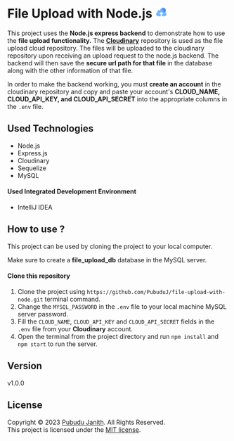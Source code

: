 # File Upload with Node.js <img src="assets/logo.png" alt="drawing" width="27px"/>

This project uses the **Node.js express backend** to demonstrate how to use the **file upload functionality.** 
The [**Cloudinary**](https://cloudinary.com/) repository is used as the file upload cloud repository. The files will be uploaded to the cloudinary repository 
upon receiving an upload request to the node.js backend. The backend will then save the **secure url path for that file** in 
the database along with the other information of that file.

In order to make the backend working, you must **create an account** in the cloudinary repository and copy and paste your 
account's **CLOUD_NAME, CLOUD_API_KEY, and CLOUD_API_SECRET** into the appropriate columns in the `.env` file.

## Used Technologies

- Node.js
- Express.js
- Cloudinary
- Sequelize
- MySQL

#### Used Integrated Development Environment
- IntelliJ IDEA

## How to use ?
This project can be used by cloning the project to your local computer.

Make sure to create a **file_upload_db** database in the MySQL server.

#### Clone this repository
1. Clone the project using `https://github.com/PubuduJ/file-upload-with-node.git` terminal command.
2. Change the `MYSQL_PASSWORD` in the `.env` file to your local machine MySQL server password.
3. Fill the `CLOUD_NAME`, `CLOUD_API_KEY` and `CLOUD_API_SECRET` fields in the `.env` file from your **Cloudinary** account.
4. Open the terminal from the project directory and run `npm install` and `npm start` to run the server.

## Version
v1.0.0

## License
Copyright &copy; 2023 [Pubudu Janith](https://www.linkedin.com/in/pubudujanith/). All Rights Reserved.<br>
This project is licensed under the [MIT license](LICENSE.txt).